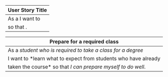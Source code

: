 |        User Story Title      |
|------------------------------|
| As a *<user role>* I want to |
| *<goal>* so that *<benefit>*.|

|                Prepare for a required class                    |
|----------------------------------------------------------------|
| As a *student who is required to take a class for a degree*    |
| I want to *learn what to expect from students who have already |
| taken the course* so that *I can prepare myself to do well*.   |
